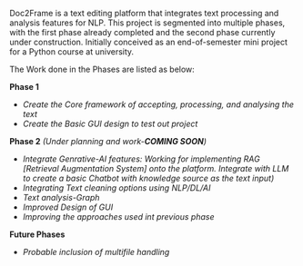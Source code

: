 Doc2Frame is a text editing platform that integrates text processing and analysis features for NLP. This project is segmented into multiple phases, with the first phase already completed and the second phase currently under construction. Initially conceived as an end-of-semester mini project for a Python course at university.

The Work done in the Phases are listed as below:

**Phase 1**
- *Create the Core framework of accepting, processing, and analysing the text*
- *Create the Basic GUI design to test out project*

**Phase 2** *(Under planning and work-**COMING SOON**)* 

- *Integrate Genrative-AI features: Working for implementing RAG [Retrieval Augmentation System] onto the platform. Integrate with LLM to create a basic Chatbot with knowledge source as the text input)*
- *Integrating Text cleaning options using NLP/DL/AI* 
- *Text analysis-Graph*
- *Improved Design of GUI*
- *Improving the approaches used int previous phase*


**Future Phases**
- *Probable inclusion of multifile handling*
